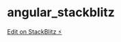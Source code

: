 # angular_stackblitz

[Edit on StackBlitz ⚡️](https://stackblitz.com/edit/stackblitz-starters-881t4w)